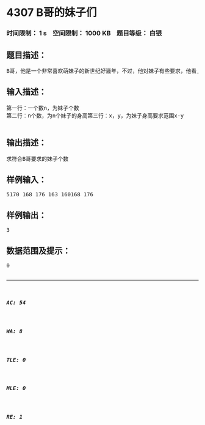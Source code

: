# 4307 B哥的妹子们   
### 时间限制： 1 s&nbsp;&nbsp;&nbsp;&nbsp;空间限制： 1000 KB&nbsp;&nbsp;&nbsp;&nbsp;题目等级： 白银  
## 题目描述：  

<pre>
B哥，他是一个非常喜欢萌妹子的新世纪好骚年，不过，他对妹子有些要求，他看上的妹子不能身高既太高也不能太低，他之看上一定身高范围内的妹子们，接下来给你们n个妹子的身高，以及他看上妹子的身高要求x到y之内，求他看上来多少个妹子。
</pre>
  
  
## 输入描述：  

<pre>
第一行：一个数n，为妹子个数  
第二行：n个数，为n个妹子的身高第三行：x，y，为妹子身高要求范围x-y  

</pre>
  
  
## 输出描述：  

<pre>
求符合B哥要求的妹子个数
</pre>
  
  
## 样例输入：  

<pre>
5170 168 176 163 160168 176
</pre>
  
  
## 样例输出：  

<pre>
3
</pre>
  
  
## 数据范围及提示：  

<pre>
0<n<1000妹子身高在140-180之间  

</pre>
  
  
***  

##### AC: 54  
##### WA: 8  
##### TLE: 0  
##### MLE: 0  
##### RE: 1  
